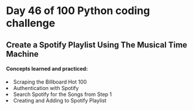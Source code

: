 <h1> Day 46 of 100 Python coding challenge </h1>
<h2>Create a Spotify Playlist Using The Musical Time Machine</h2>

<h4> Concepts learned and practiced: </h4>
<li>Scraping the Billboard Hot 100
<li>Authentication with Spotify
<li>Search Spotify for the Songs from Step 1
<li> Creating and Adding to Spotify Playlist
